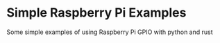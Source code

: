 # Simple Raspberry Pi Examples

Some simple examples of using Raspberry Pi GPIO with python and rust
